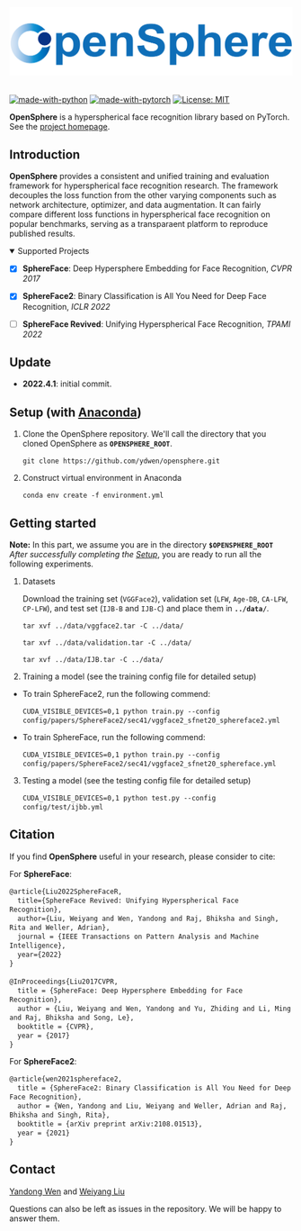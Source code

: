 
<div align="center">
  <img src="assets/opensphere_logo2.png" width="600"/>
</div>
&nbsp;

[![made-with-python](https://img.shields.io/badge/Made%20with-Python-red.svg)](#python)
[![made-with-pytorch](https://img.shields.io/badge/Made%20with-Pytorch-brightgreen)](https://pytorch.org/)
[![License: MIT](https://img.shields.io/badge/License-MIT-yellow.svg)](https://opensource.org/licenses/MIT)

**OpenSphere** is a hyperspherical face recognition library based on PyTorch. See the [project homepage](https://opensphere.world/).

## Introduction
**OpenSphere** provides a consistent and unified training and evaluation framework for hyperspherical face recognition research. The framework decouples the loss function from the other varying components such as network architecture, optimizer, and data augmentation. It can fairly compare different loss functions in hyperspherical face recognition on popular benchmarks, serving as a transparaent platform to reproduce published results.


<details open>
<summary>Supported Projects</summary>
	

- [x] **SphereFace**: Deep Hypersphere Embedding for Face Recognition, *CVPR 2017* </li>

- [x] **SphereFace2**: Binary Classification is All You Need for Deep Face Recognition, *ICLR 2022* </li>

- [ ] **SphereFace Revived**: Unifying Hyperspherical Face Recognition, *TPAMI 2022* </li>
  
</details>



## Update
- **2022.4.1**: initial commit.


## Setup (with [Anaconda](https://www.anaconda.com/))
1. Clone the OpenSphere repository. We'll call the directory that you cloned OpenSphere as **`OPENSPHERE_ROOT`**.

    ```Shell
    git clone https://github.com/ydwen/opensphere.git
    ```

2. Construct virtual environment in Anaconda

    ```Shell
    conda env create -f environment.yml
    ```

## Getting started
**Note:** In this part, we assume you are in the directory **`$OPENSPHERE_ROOT`**
*After successfully completing the [Setup](#setup)*, you are ready to run all the following experiments.

1. Datasets

	Download the training set (`VGGFace2`), validation set (`LFW`, `Age-DB`, `CA-LFW`, `CP-LFW`), and test set (`IJB-B` and `IJB-C`) and place them in **`../data/`**.

	```Shell
	tar xvf ../data/vggface2.tar -C ../data/ 
	```
  
	```Shell
	tar xvf ../data/validation.tar -C ../data/ 
	```
  
	```Shell
	tar xvf ../data/IJB.tar -C ../data/
	```


2. Training a model (see the training config file for detailed setup)

  - To train SphereFace2, run the following commend:

	```Shell
	CUDA_VISIBLE_DEVICES=0,1 python train.py --config config/papers/SphereFace2/sec41/vggface2_sfnet20_sphereface2.yml
	```

  - To train SphereFace, run the following commend:

	```Shell
	CUDA_VISIBLE_DEVICES=0,1 python train.py --config config/papers/SphereFace2/sec41/vggface2_sfnet20_sphereface.yml
	```

3. Testing a model (see the testing config file for detailed setup)

	```Shell
	CUDA_VISIBLE_DEVICES=0,1 python test.py --config config/test/ijbb.yml
	```


## Citation

If you find **OpenSphere** useful in your research, please consider to cite:

For **SphereFace**:

  	@article{Liu2022SphereFaceR,
	  title={SphereFace Revived: Unifying Hyperspherical Face Recognition},
	  author={Liu, Weiyang and Wen, Yandong and Raj, Bhiksha and Singh, Rita and Weller, Adrian},
	  journal = {IEEE Transactions on Pattern Analysis and Machine Intelligence},
	  year={2022}
	}
	
	@InProceedings{Liu2017CVPR,
	  title = {SphereFace: Deep Hypersphere Embedding for Face Recognition},
	  author = {Liu, Weiyang and Wen, Yandong and Yu, Zhiding and Li, Ming and Raj, Bhiksha and Song, Le},
	  booktitle = {CVPR},
	  year = {2017}
	}
	
      
For **SphereFace2**:
  
	@article{wen2021sphereface2,
	  title = {SphereFace2: Binary Classification is All You Need for Deep Face Recognition},
	  author = {Wen, Yandong and Liu, Weiyang and Weller, Adrian and Raj, Bhiksha and Singh, Rita},
	  booktitle = {arXiv preprint arXiv:2108.01513},
	  year = {2021}
	}
	
	

## Contact

  [Yandong Wen](https://ydwen.github.io) and [Weiyang Liu](https://wyliu.com)

  Questions can also be left as issues in the repository. We will be happy to answer them.
